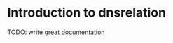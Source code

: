 # Introduction to dnsrelation

TODO: write [great documentation](http://jacobian.org/writing/what-to-write/)
